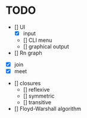 # TODO

- [] UI
  - [x] input
  - [] CLI menu
  - [] graphical output
- [] Rn graph
- [x] join
- [x] meet
- [] closures
  - [] reflexive
  - [] symmetric
  - [] transitive
- [] Floyd-Warshall algorithm
